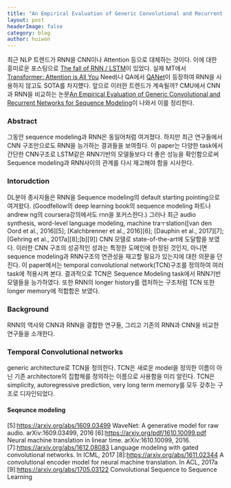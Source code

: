 ```yaml
---
title: "An Empirical Evaluation of Generic Convolutional and Recurrent Networks for Sequence Modeling"
layout: post
headerImage: false
category: blog
author: huiwon
---
```


최근 NLP 트렌드가 RNN을 CNN이나 Attention 등으로 대체하는 것이다. 이에 대한 흥미로운 포스팅으로 [The fall of RNN / LSTM][1]이 있었다. 실제 MT에서 [Transformer: Attention is All You][2] Need)나 QA에서 [QANet][3]이 등장하여 RNN을 사용하지 않고도 SOTA를 차지헀다. 앞으로 이러한 트렌드가 계속될까? CMU에서 CNN과 RNN을 비교하는 논문[An Empirical Evaluation of Generic Convolutional and Recurrent Networks for Sequence Modeling][4]이 나와서 이를 정리한다.

### Abstract
그동안 sequence modeling과 RNN은 동일어처럼 여겨졌다. 하지만 최근 연구들에서 CNN 구조만으로도 RNN을 능가하는 결과들을 보여줬다. 이 paper는 다양한 task에서 간단한 CNN구조로 LSTM같은 RNN기반의 모델들보다 더 좋은 성능을 확인함으로써 Sequence modeling과 RNN사이의 관계를 다시 재고해야 함을 시사한다.

### Intorudction
DL분야 종사자들은 RNN을 Sequence modeling의 default starting pointing으로 여겨왔다. (Goodfellow의 deep learning book의 sequence modeling 파트나 andrew ng의 coursera강의에서도 rnn을 포커스한다.) 그러나 최근 audio synthesis, word-level language modeling, machine traㅜslation([van den Oord et al., 2016][5]; [Kalchbrenner et al., 2016][6]; [Dauphin et al., 2017][7]; [Gehring et al., 2017a][8];[b][9]) CNN 모델로 state-of-the-art에 도달함을 보였다. 이러한 CNN 구조의 성공적인 성과는 특정한 도메인에 한정된 것인지, 아니면 sequence modeling과 RNN구조의 연관성을 재고할 필요가 있는지에 대한 의문을 던진다. 이 paper에서는 temporal convolutional network(TCN)구조를 정의하여 여러 task에 적용시켜 본다. 결과적으로 TCN은 Sequence Modeling task에서 RNN기반 모델들을 능가하였다. 또한 RNN의 longer history를 캡처하는 구조처럼 TCN 또한 longer memory에 적합함은 보였다.

### Background
RNN의 역사와 CNN과 RNN을 결합한 연구들, 그리고 기존의 RNN과 CNN을 비교한 연구들을 소개한다.

### Temporal Convolutional networks
generic architecture로 TCN을 정의한다. TCN은 새로운 model을 정의한 이름이 아닌 기존 architectore의 집합체를 정의하는 이름으로 사용함을 미리 알린다. TCN은 simplicity, autoregressive prediction, very long term memory를 모두 갖추는 구조로 디자인되었다.
#### Seqeunce modeling






[1]:https://developers.google.com/machine-learning/rules-of-ml/
[2]:https://arxiv.org/abs/1706.03762
[3]:https://arxiv.org/abs/1804.09541
[4]:https://arxiv.org/abs/1803.01271
[5]:https://arxiv.org/abs/1609.03499 WaveNet: A generative model for raw audio. arXiv:1609.03499, 2016
[6]:https://arxiv.org/pdf/1610.10099.pdf Neural machine translation in linear time. arXiv:1610.10099, 2016.
[7]:https://arxiv.org/abs/1612.08083 Language modeling with gated convolutional networks. In ICML, 2017
[8]:https://arxiv.org/abs/1611.02344 A convolutional encoder model for neural machine translation. In ACL, 2017a
[9]:https://arxiv.org/abs/1705.03122 Convolutional Sequence to Sequence Learning
